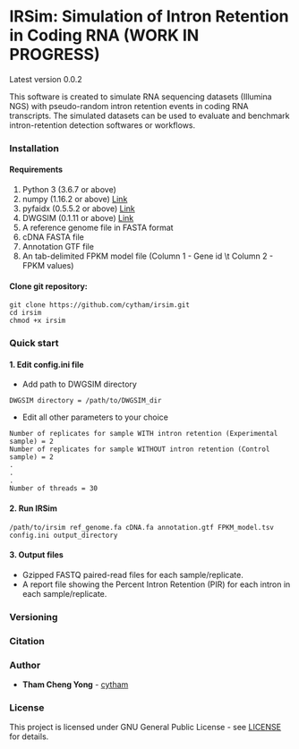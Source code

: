 # IRSim: Simulation of Intron Retention in Coding RNA (WORK IN PROGRESS)

Latest version 0.0.2

This software is created to simulate RNA sequencing datasets (Illumina NGS) with pseudo-random intron retention events in coding RNA transcripts. The simulated datasets can be used to evaluate and benchmark intron-retention detection softwares or workflows. 

### Installation

#### Requirements
1. Python 3 (3.6.7 or above)
2. numpy (1.16.2  or above) [Link](https://scipy.org/install.html)
3. pyfaidx (0.5.5.2  or above) [Link](https://pypi.org/project/pyfaidx/)
4. DWGSIM (0.1.11  or above) [Link](https://github.com/nh13/DWGSIM)
5. A reference genome file in FASTA format
6. cDNA FASTA file
7. Annotation GTF file
8. An tab-delimited FPKM model file (Column 1 - Gene id \t Column 2 - FPKM values)

#### Clone git repository:
```
git clone https://github.com/cytham/irsim.git 
cd irsim
chmod +x irsim
```

### Quick start
#### 1. Edit config.ini file
* Add path to DWGSIM directory
```
DWGSIM directory = /path/to/DWGSIM_dir
```
* Edit all other parameters to your choice
```
Number of replicates for sample WITH intron retention (Experimental sample) = 2 
Number of replicates for sample WITHOUT intron retention (Control sample) = 2
.
.
.
Number of threads = 30
```

#### 2. Run IRSim
```
/path/to/irsim ref_genome.fa cDNA.fa annotation.gtf FPKM_model.tsv config.ini output_directory
```

#### 3. Output files
* Gzipped FASTQ paired-read files for each sample/replicate.
* A report file showing the Percent Intron Retention (PIR) for each intron in each sample/replicate.

### Versioning

### Citation

### Author

* **Tham Cheng Yong** - [cytham](https://github.com/cytham)

### License

This project is licensed under GNU General Public License - see [LICENSE](https://github.com/cytham/irsim/blob/master/LICENSE) for details.
